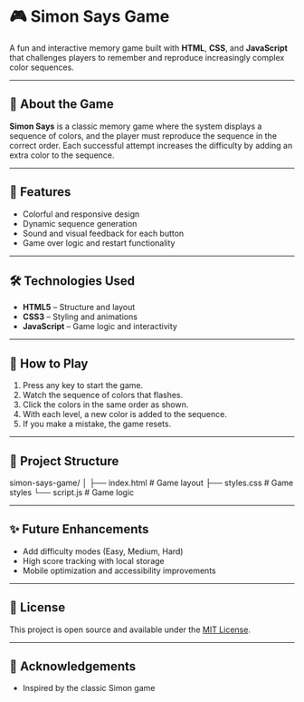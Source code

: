 # 🎮 Simon Says Game

A fun and interactive memory game built with **HTML**, **CSS**, and **JavaScript** that challenges players to remember and reproduce increasingly complex color sequences.

---

## 🧠 About the Game

**Simon Says** is a classic memory game where the system displays a sequence of colors, and the player must reproduce the sequence in the correct order. Each successful attempt increases the difficulty by adding an extra color to the sequence.

---

## 🌟 Features

- Colorful and responsive design  
- Dynamic sequence generation  
- Sound and visual feedback for each button  
- Game over logic and restart functionality  

---

## 🛠️ Technologies Used

- **HTML5** – Structure and layout  
- **CSS3** – Styling and animations  
- **JavaScript** – Game logic and interactivity  

---

## 🎯 How to Play

1. Press any key to start the game.  
2. Watch the sequence of colors that flashes.  
3. Click the colors in the same order as shown.  
4. With each level, a new color is added to the sequence.  
5. If you make a mistake, the game resets.

---

## 📂 Project Structure
simon-says-game/
│
├── index.html # Game layout
├── styles.css # Game styles
└── script.js # Game logic


---

## ✨ Future Enhancements

- Add difficulty modes (Easy, Medium, Hard)  
- High score tracking with local storage  
- Mobile optimization and accessibility improvements  

---

## 📄 License

This project is open source and available under the [MIT License](LICENSE).

---

## 🙌 Acknowledgements

- Inspired by the classic Simon game  

